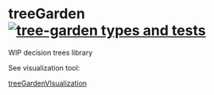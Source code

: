 # treeGarden [![tree-garden types and tests](https://github.com/miob-miob/treeGarden/actions/workflows/types_and_tests.yml/badge.svg?branch=master)](https://github.com/miob-miob/treeGarden/actions/workflows/types_and_tests.yml)
WIP decision trees library

See visualization tool:

[treeGardenVIsualization](https://github.com/miob-miob/treeGardenVisualization)
